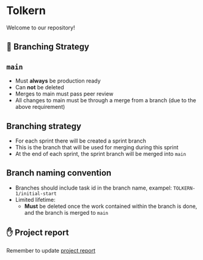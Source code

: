 # Tolkern

Welcome to our repository!

## :rocket: Branching Strategy

## `main`

- Must **always** be production ready
- Can **not** be deleted
- Merges to main must pass peer review 
- All changes to main must be through a merge from a branch (due to the above requirement)

## Branching strategy

- For each sprint there will be created a sprint branch 
- This is the branch that will be used for merging during this sprint
- At the end of each sprint, the sprint branch will be merged into `main`

## Branch naming convention

- Branches should include task id in the branch name, exampel: `TOLKERN-1/initial-start`
- Limited lifetime:
  - **Must** be deleted once the work contained within the branch is done, and the branch is merged to `main`

## :raised_hand: Project report

Remember to update [project report](https://www.overleaf.com/project/650ac202c9e4867104d2e766)

